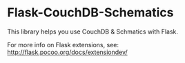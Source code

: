# Flask-CouchDB-Schematics

This library helps you use CouchDB & Schmatics with Flask.

For more info on Flask extensions, see:
http://flask.pocoo.org/docs/extensiondev/
